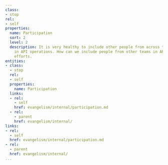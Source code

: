 ```yaml
---
class:
- stop
rel:
- self
properties:
  name: Participation
  sort: 2
  level: 2
  description: It is very healthy to include other people from across the company
    in API operations. How can we include people from other teams in API evangelism
    efforts.
entities:
- class:
  - stop
  rel:
  - self
  properties:
    name: Participation
  links:
  - rel:
    - self
    href: evangelism/internal/participation.md
  - rel:
    - parent
    href: evangelism/internal/
links:
- rel:
  - self
  href: evangelism/internal/participation.md
- rel:
  - parent
  href: evangelism/internal/
...
```

